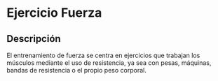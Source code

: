 # Ejercicio Fuerza

## Descripción

El entrenamiento de fuerza se centra en ejercicios que trabajan los músculos mediante el uso de resistencia, ya sea con pesas, máquinas, bandas de resistencia o el propio peso corporal.

